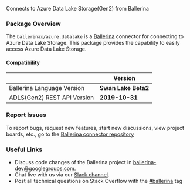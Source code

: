 Connects to Azure Data Lake Storage(Gen2) from Ballerina

### Package Overview

The `ballerinax/azure.datalake` is a [Ballerina](https://ballerina.io/) connector for connecting to Azure Data Lake Storage.
This package provides the capability to easily access  Azure Data Lake Storage.

#### Compatibility
|                               | Version               |
|-------------------------------|-----------------------|
| Ballerina Language Version    | **Swan Lake Beta2**   |
| ADLS(Gen2) REST API Version   | **2019-10-31**        |

### Report Issues
To report bugs, request new features, start new discussions, view project boards, etc., go to the [Ballerina connector repository](https://github.com/ballerina-platform/ballerinax-openapi-connectors)
### Useful Links
- Discuss code changes of the Ballerina project in [ballerina-dev@googlegroups.com](mailto:ballerina-dev@googlegroups.com).
- Chat live with us via our [Slack channel](https://ballerina.io/community/slack/).
- Post all technical questions on Stack Overflow with the [#ballerina](https://stackoverflow.com/questions/tagged/ballerina) tag
